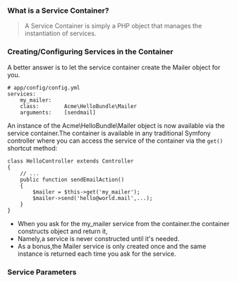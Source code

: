 ### What is a Service Container?
> A Service Container is simply a PHP object that manages the instantiation of services.

### Creating/Configuring Services in the Container
A better answer is to let the service container create the Mailer object for you.
```
# app/config/config.yml
services:
    my_mailer:
    class:        Acme\HelloBundle\Mailer
    arguments:    [sendmail]
```
An instance of the Acme\HelloBundle\Mailer object is now available via the service
container.The container is available in any traditional Symfony controller where you
can access the service of the container via the `get()` shortcut method:
```
class HelloController extends Controller
{
    // ...
    public function sendEmailAction()
    {
        $mailer = $this->get('my_mailer');
        $mailer->send('hello@world.mail',...);
    }
}
```
+ When you ask for the my_mailer service from the container.the container constructs
  object and return it,
+ Namely,a service is never constructed until it's needed.
+ As a bonus,the Mailer service is only created once and the same instance is returned
  each time you ask for the  service.

### Service Parameters
